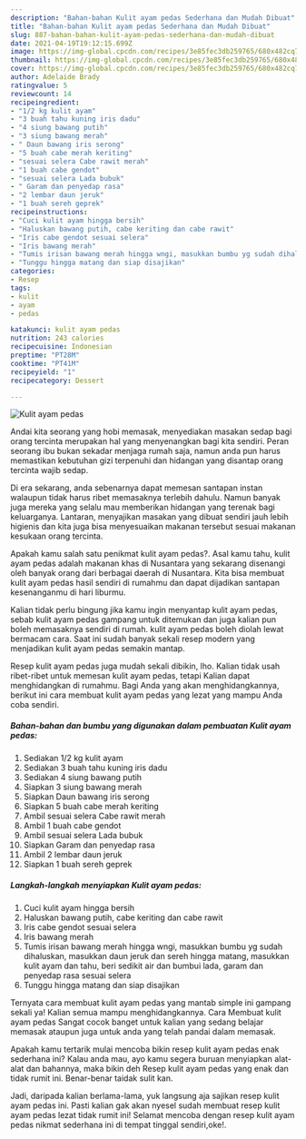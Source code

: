 ```yaml
---
description: "Bahan-bahan Kulit ayam pedas Sederhana dan Mudah Dibuat"
title: "Bahan-bahan Kulit ayam pedas Sederhana dan Mudah Dibuat"
slug: 887-bahan-bahan-kulit-ayam-pedas-sederhana-dan-mudah-dibuat
date: 2021-04-19T19:12:15.699Z
image: https://img-global.cpcdn.com/recipes/3e85fec3db259765/680x482cq70/kulit-ayam-pedas-foto-resep-utama.jpg
thumbnail: https://img-global.cpcdn.com/recipes/3e85fec3db259765/680x482cq70/kulit-ayam-pedas-foto-resep-utama.jpg
cover: https://img-global.cpcdn.com/recipes/3e85fec3db259765/680x482cq70/kulit-ayam-pedas-foto-resep-utama.jpg
author: Adelaide Brady
ratingvalue: 5
reviewcount: 14
recipeingredient:
- "1/2 kg kulit ayam"
- "3 buah tahu kuning iris dadu"
- "4 siung bawang putih"
- "3 siung bawang merah"
- " Daun bawang iris serong"
- "5 buah cabe merah keriting"
- "sesuai selera Cabe rawit merah"
- "1 buah cabe gendot"
- "sesuai selera Lada bubuk"
- " Garam dan penyedap rasa"
- "2 lembar daun jeruk"
- "1 buah sereh geprek"
recipeinstructions:
- "Cuci kulit ayam hingga bersih"
- "Haluskan bawang putih, cabe keriting dan cabe rawit"
- "Iris cabe gendot sesuai selera"
- "Iris bawang merah"
- "Tumis irisan bawang merah hingga wngi, masukkan bumbu yg sudah dihaluskan, masukkan daun jeruk dan sereh hingga matang, masukkan kulit ayam dan tahu, beri sedikit air dan bumbui lada, garam dan penyedap rasa sesuai selera"
- "Tunggu hingga matang dan siap disajikan"
categories:
- Resep
tags:
- kulit
- ayam
- pedas

katakunci: kulit ayam pedas 
nutrition: 243 calories
recipecuisine: Indonesian
preptime: "PT28M"
cooktime: "PT41M"
recipeyield: "1"
recipecategory: Dessert

---
```



![Kulit ayam pedas](https://img-global.cpcdn.com/recipes/3e85fec3db259765/680x482cq70/kulit-ayam-pedas-foto-resep-utama.jpg)

Andai kita seorang yang hobi memasak, menyediakan masakan sedap bagi orang tercinta merupakan hal yang menyenangkan bagi kita sendiri. Peran seorang ibu bukan sekadar menjaga rumah saja, namun anda pun harus memastikan kebutuhan gizi terpenuhi dan hidangan yang disantap orang tercinta wajib sedap.

Di era  sekarang, anda sebenarnya dapat memesan santapan instan walaupun tidak harus ribet memasaknya terlebih dahulu. Namun banyak juga mereka yang selalu mau memberikan hidangan yang terenak bagi keluarganya. Lantaran, menyajikan masakan yang dibuat sendiri jauh lebih higienis dan kita juga bisa menyesuaikan makanan tersebut sesuai makanan kesukaan orang tercinta. 



Apakah kamu salah satu penikmat kulit ayam pedas?. Asal kamu tahu, kulit ayam pedas adalah makanan khas di Nusantara yang sekarang disenangi oleh banyak orang dari berbagai daerah di Nusantara. Kita bisa membuat kulit ayam pedas hasil sendiri di rumahmu dan dapat dijadikan santapan kesenanganmu di hari liburmu.

Kalian tidak perlu bingung jika kamu ingin menyantap kulit ayam pedas, sebab kulit ayam pedas gampang untuk ditemukan dan juga kalian pun boleh memasaknya sendiri di rumah. kulit ayam pedas boleh diolah lewat bermacam cara. Saat ini sudah banyak sekali resep modern yang menjadikan kulit ayam pedas semakin mantap.

Resep kulit ayam pedas juga mudah sekali dibikin, lho. Kalian tidak usah ribet-ribet untuk memesan kulit ayam pedas, tetapi Kalian dapat menghidangkan di rumahmu. Bagi Anda yang akan menghidangkannya, berikut ini cara membuat kulit ayam pedas yang lezat yang mampu Anda coba sendiri.

<!--inarticleads1-->

##### Bahan-bahan dan bumbu yang digunakan dalam pembuatan Kulit ayam pedas:

1. Sediakan 1/2 kg kulit ayam
1. Sediakan 3 buah tahu kuning iris dadu
1. Sediakan 4 siung bawang putih
1. Siapkan 3 siung bawang merah
1. Siapkan  Daun bawang iris serong
1. Siapkan 5 buah cabe merah keriting
1. Ambil sesuai selera Cabe rawit merah
1. Ambil 1 buah cabe gendot
1. Ambil sesuai selera Lada bubuk
1. Siapkan  Garam dan penyedap rasa
1. Ambil 2 lembar daun jeruk
1. Siapkan 1 buah sereh geprek




<!--inarticleads2-->

##### Langkah-langkah menyiapkan Kulit ayam pedas:

1. Cuci kulit ayam hingga bersih
1. Haluskan bawang putih, cabe keriting dan cabe rawit
1. Iris cabe gendot sesuai selera
1. Iris bawang merah
1. Tumis irisan bawang merah hingga wngi, masukkan bumbu yg sudah dihaluskan, masukkan daun jeruk dan sereh hingga matang, masukkan kulit ayam dan tahu, beri sedikit air dan bumbui lada, garam dan penyedap rasa sesuai selera
1. Tunggu hingga matang dan siap disajikan




Ternyata cara membuat kulit ayam pedas yang mantab simple ini gampang sekali ya! Kalian semua mampu menghidangkannya. Cara Membuat kulit ayam pedas Sangat cocok banget untuk kalian yang sedang belajar memasak ataupun juga untuk anda yang telah pandai dalam memasak.

Apakah kamu tertarik mulai mencoba bikin resep kulit ayam pedas enak sederhana ini? Kalau anda mau, ayo kamu segera buruan menyiapkan alat-alat dan bahannya, maka bikin deh Resep kulit ayam pedas yang enak dan tidak rumit ini. Benar-benar taidak sulit kan. 

Jadi, daripada kalian berlama-lama, yuk langsung aja sajikan resep kulit ayam pedas ini. Pasti kalian gak akan nyesel sudah membuat resep kulit ayam pedas lezat tidak rumit ini! Selamat mencoba dengan resep kulit ayam pedas nikmat sederhana ini di tempat tinggal sendiri,oke!.

